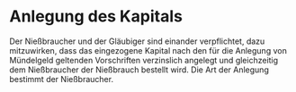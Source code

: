 # Anlegung des Kapitals

Der Nießbraucher und der Gläubiger sind einander verpflichtet, dazu mitzuwirken, dass das eingezogene Kapital nach den für die Anlegung von Mündelgeld geltenden Vorschriften verzinslich angelegt und gleichzeitig dem Nießbraucher der Nießbrauch bestellt wird. Die Art der Anlegung bestimmt der Nießbraucher.